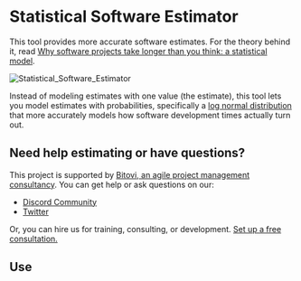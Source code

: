 # Statistical Software Estimator

This tool provides more accurate software estimates. For the theory behind it, read [Why software projects take longer than you think: a statistical model](https://erikbern.com/2019/04/15/why-software-projects-take-longer-than-you-think-a-statistical-model.html). 

![Statistical_Software_Estimator](https://github.com/bitovi/statistical-software-estimator/assets/78602/81013c78-20a7-48c4-a266-e6a09eeb79ed)

Instead of modeling estimates with one value (the estimate), this tool lets you model estimates with probabilities, specifically a [log normal distribution](https://en.wikipedia.org/wiki/Log-normal_distribution) that more accurately models how software development times actually turn out.




## Need help estimating or have questions?

This project is supported by [Bitovi, an agile project management consultancy](https://www.bitovi.com/services/agile-project-management-consulting). You can get help or ask questions on our:

- [Discord Community](https://discord.gg/J7ejFsZnJ4)
- [Twitter](https://twitter.com/bitovi)

Or, you can hire us for training, consulting, or development. [Set up a free consultation.](https://www.bitovi.com/services/agile-project-management-consulting)

## Use
